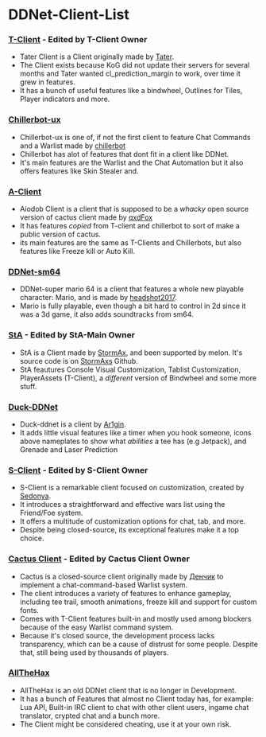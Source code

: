 # DDNet-Client-List

### [T-Client](https://github.com/sjrc6/TaterClient-ddnet) - Edited by T-Client Owner

- Tater Client is a Client originally made by [Tater](https://github.com/sjrc6/).
- The Client exists because KoG did not update their servers for several months and Tater wanted cl_prediction_margin to work, over time it grew in features.
- It has a bunch of useful features like a bindwheel, Outlines for Tiles, Player indicators and more.

### [Chillerbot-ux](https://github.com/chillerbot/chillerbot-ux)

- Chillerbot-ux is one of, if not the first client to feature Chat Commands and a Warlist made by [chillerbot](https://github.com/chillerbot)
- Chillerbot has alot of features that dont fit in a client like DDNet.
- It's main features are the Warlist and the Chat Automation but it also offers features like Skin Stealer and.

### [A-Client](https://github.com/qxdFox/Aiodob-Client-DDNet)

- Aiodob Client is a client that is supposed to be a *whacky* open source version of cactus client made by [qxdFox](https://github.com/qxdFox/)
- It has features *copied* from T-client and chillerbot to sort of make a public version of cactus.
- its main features are the same as T-Clients and Chillerbots, but also features like Freeze kill or Auto Kill.

### [DDNet-sm64](https://github.com/headshot2017/ddnet-sm64)

- DDNet-super mario 64 is a client that features a whole new playable character: Mario, and is made by [headshot2017](https://github.com/headshot2017).
- Mario is fully playable, even though a bit hard to control in 2d since it was a 3d game, it also adds soundtracks from sm64.

### [StA](https://github.com/StormAxs/StA-Main) - Edited by StA-Main Owner

- StA is a Client made by [StormAx](https://github.com/StormAxs), and been supported by melon. It's source code is on [StormAxs](https://github.com/StormAxs) Github.
- StA feautures Console Visual Customization, Tablist Customization, PlayerAssets (T-Client), a *different* version of Bindwheel and some more stuff.

### [Duck-DDNet](https://github.com/Ar1gin/duck-ddnet)

- Duck-ddnet is a client by [Ar1gin](https://github.com/Ar1gin).
- It adds little visual features like a timer when you hook someone, icons above nameplates to show what *abilities* a tee has (e.g Jetpack), and Grenade and Laser Prediction

### [S-Client](https://ddnet.ru/) - Edited by S-Client Owner

- S-Client is a remarkable client focused on customization, created by [Sedonya](https://github.com/Sedonya/).
- It introduces a straightforward and effective wars list using the Friend/Foe system.
- It offers a multitude of customization options for chat, tab, and more.
- Despite being closed-source, its exceptional features make it a top choice.

### [Cactus Client](https://cactuss.me/) - Edited by Cactus Client Owner

- Cactus is a closed-source client originally made by [Денчик](https://github.com/handerfall) to implement a chat-command-based Warlist system. 
- The client introduces a variety of features to enhance gameplay, including tee trail, smooth animations, freeze kill and support for custom fonts.
- Comes with T-Client features built-in and mostly used among blockers because of the easy Warlist command system.
- Because it's closed source, the development process lacks transparency, which can be a cause of distrust for some people. Despite that, still being used by thousands of players.

### [AllTheHax](https://allthehaxx.github.io/)

- AllTheHax is an old DDNet client that is no longer in Development.
- It has a bunch of Features that almost no Client today has, for example: Lua API, Built-in IRC client to chat with other client users, ingame chat translator, crypted chat and a bunch more.
- The Client might be considered cheating, use it at your own risk.
